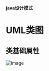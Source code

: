<b>java设计模式</b>
# UML类图
## 类基础属性
![image](https://user-images.githubusercontent.com/45549341/138205073-74939791-9da2-44cf-b1e8-2cb4e6c6a2ee.png)


